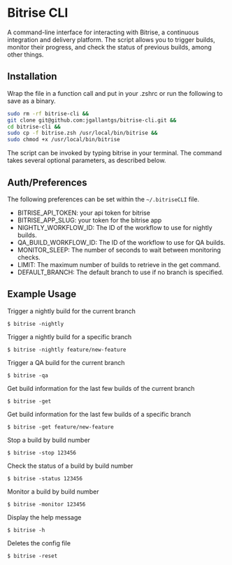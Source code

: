 # Bitrise CLI

A command-line interface for interacting with Bitrise, a continuous integration and delivery platform. The script allows you to trigger builds, monitor their progress, and check the status of previous builds, among other things.

## Installation

Wrap the file in a function call and put in your .zshrc or run the following to save as a binary.
```sh
sudo rm -rf bitrise-cli &&
git clone git@github.com:jgallantgs/bitrise-cli.git &&
cd bitrise-cli &&
sudo cp -f bitrise.zsh /usr/local/bin/bitrise &&
sudo chmod +x /usr/local/bin/bitrise
```
The script can be invoked by typing bitrise in your terminal. The command takes several optional parameters, as described below.

## Auth/Preferences
The following preferences can be set within the `~/.bitriseCLI` file.

- BITRISE_API_TOKEN: your api token for bitrise
- BITRISE_APP_SLUG: your token for the bitrise app
- NIGHTLY_WORKFLOW_ID: The ID of the workflow to use for nightly builds.
- QA_BUILD_WORKFLOW_ID: The ID of the workflow to use for QA builds.
- MONITOR_SLEEP: The number of seconds to wait between monitoring checks.
- LIMIT: The maximum number of builds to retrieve in the get command.
- DEFAULT_BRANCH: The default branch to use if no branch is specified.

## Example Usage

Trigger a nightly build for the current branch

`$ bitrise -nightly`

Trigger a nightly build for a specific branch

`$ bitrise -nightly feature/new-feature`

Trigger a QA build for the current branch

`$ bitrise -qa`

Get build information for the last few builds of the current branch

`$ bitrise -get`

Get build information for the last few builds of a specific branch

`$ bitrise -get feature/new-feature`

Stop a build by build number

`$ bitrise -stop 123456`

Check the status of a build by build number

`$ bitrise -status 123456`

Monitor a build by build number

`$ bitrise -monitor 123456`

Display the help message

`$ bitrise -h`

Deletes the config file

`$ bitrise -reset`
